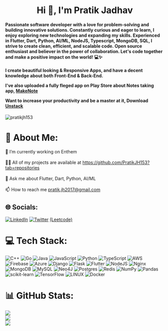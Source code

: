 <h1 align="center">Hi 👋, I'm Pratik Jadhav</h1>
<h4 align="left">Passionate software developer with a love for problem-solving and building innovative solutions. Constantly curious and eager to learn, I enjoy exploring new technologies and expanding my skills. Experienced in Flutter, Dart, Python, AI/ML, NodeJS, Typescript, MongoDB, SQL, I strive to create clean, efficient, and scalable code. Open source enthusiast and believer in the power of collaboration. Let's code together and make a positive impact on the world! 💻✨</h4>
<h4>
I create beautiful looking & Responsive Apps, and have a decent knowledge about both Front-End & Back-End.

I've also uploaded a fully fleged app on Play Store about Notes taking app, 
[MakeNote](https://play.google.com/store/apps/details?id=com.enthem.makenote)

Want to increase your productivity and be a master at it, Download
[Unstack](https://play.google.com/store/apps/details?id=com.haum.unstack)
</h4>

<p align="left"> <img src="https://komarev.com/ghpvc/?username=pratikjh153&label=Profile%20views&color=0e75b6&style=flat" alt="pratikjh153" /> </p>

# 💫 About Me:
🔭 I’m currently working on Enthem<br><br>👨‍💻 All of my projects are available at https://github.com/PratikJH153?tab=repositories<br><br>💬 Ask me about Flutter, Dart, Python, AI/ML<br><br>📫 How to reach me pratik.jh2017@gmail.com


## 🌐 Socials:
[![LinkedIn](https://img.shields.io/badge/LinkedIn-%230077B5.svg?logo=linkedin&logoColor=white)](https://linkedin.com/in/pratik-jadhav-b4bb00208) [![Twitter](https://img.shields.io/badge/Twitter-%231DA1F2.svg?logo=Twitter&logoColor=white)](https://twitter.com/JhPratik) [(Leetcode)]([https://leetcode.com/user9891K]) 

# 💻 Tech Stack:
![C++](https://img.shields.io/badge/c++-%2300599C.svg?style=for-the-badge&logo=c%2B%2B&logoColor=white) ![Go](https://img.shields.io/badge/go-%2300ADD8.svg?style=for-the-badge&logo=go&logoColor=white) ![Java](https://img.shields.io/badge/java-%23ED8B00.svg?style=for-the-badge&logo=java&logoColor=white) ![JavaScript](https://img.shields.io/badge/javascript-%23323330.svg?style=for-the-badge&logo=javascript&logoColor=%23F7DF1E) ![Python](https://img.shields.io/badge/python-3670A0?style=for-the-badge&logo=python&logoColor=ffdd54) ![TypeScript](https://img.shields.io/badge/typescript-%23007ACC.svg?style=for-the-badge&logo=typescript&logoColor=white) ![AWS](https://img.shields.io/badge/AWS-%23FF9900.svg?style=for-the-badge&logo=amazon-aws&logoColor=white) ![Firebase](https://img.shields.io/badge/firebase-%23039BE5.svg?style=for-the-badge&logo=firebase) ![Azure](https://img.shields.io/badge/azure-%230072C6.svg?style=for-the-badge&logo=azure-devops&logoColor=white) ![Django](https://img.shields.io/badge/django-%23092E20.svg?style=for-the-badge&logo=django&logoColor=white) ![Flask](https://img.shields.io/badge/flask-%23000.svg?style=for-the-badge&logo=flask&logoColor=white) ![Flutter](https://img.shields.io/badge/Flutter-%2302569B.svg?style=for-the-badge&logo=Flutter&logoColor=white) ![NodeJS](https://img.shields.io/badge/node.js-6DA55F?style=for-the-badge&logo=node.js&logoColor=white) ![Nginx](https://img.shields.io/badge/nginx-%23009639.svg?style=for-the-badge&logo=nginx&logoColor=white) ![MongoDB](https://img.shields.io/badge/MongoDB-%234ea94b.svg?style=for-the-badge&logo=mongodb&logoColor=white) ![MySQL](https://img.shields.io/badge/mysql-%2300f.svg?style=for-the-badge&logo=mysql&logoColor=white) 	![Neo4J](https://img.shields.io/badge/Neo4j-008CC1?style=for-the-badge&logo=neo4j&logoColor=white) ![Postgres](https://img.shields.io/badge/postgres-%23316192.svg?style=for-the-badge&logo=postgresql&logoColor=white) ![Redis](https://img.shields.io/badge/redis-%23DD0031.svg?style=for-the-badge&logo=redis&logoColor=white) ![NumPy](https://img.shields.io/badge/numpy-%23013243.svg?style=for-the-badge&logo=numpy&logoColor=white) ![Pandas](https://img.shields.io/badge/pandas-%23150458.svg?style=for-the-badge&logo=pandas&logoColor=white) ![scikit-learn](https://img.shields.io/badge/scikit--learn-%23F7931E.svg?style=for-the-badge&logo=scikit-learn&logoColor=white) ![TensorFlow](https://img.shields.io/badge/TensorFlow-%23FF6F00.svg?style=for-the-badge&logo=TensorFlow&logoColor=white) ![LINUX](https://img.shields.io/badge/Linux-FCC624?style=for-the-badge&logo=linux&logoColor=black) ![Docker](https://img.shields.io/badge/docker-%230db7ed.svg?style=for-the-badge&logo=docker&logoColor=white)
# 📊 GitHub Stats:
![](https://github-readme-stats.vercel.app/api?username=PratikJH153&theme=dracula&hide_border=false&include_all_commits=true&count_private=true)<br/>
![](https://github-readme-streak-stats.herokuapp.com/?user=PratikJH153&theme=dracula&hide_border=false)<br/>
![](https://github-readme-stats.vercel.app/api/top-langs/?username=PratikJH153&theme=dracula&hide_border=false&include_all_commits=true&count_private=true&layout=compact)

<!-- Proudly created with GPRM ( https://gprm.itsvg.in ) -->

